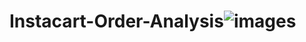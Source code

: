# Instacart-Order-Analysis![images](https://user-images.githubusercontent.com/91029009/177208026-da0fbf0c-8b30-4dd7-9494-ffa2e544825d.jpeg)
